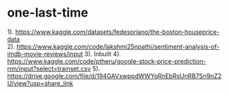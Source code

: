 # one-last-time
1). https://www.kaggle.com/datasets/fedesoriano/the-boston-houseprice-data<br/>
2). https://www.kaggle.com/code/lakshmi25npathi/sentiment-analysis-of-imdb-movie-reviews/input
3). Inbuilt
4). https://www.kaggle.com/code/ptheru/google-stock-price-prediction-rnn/input?select=trainset.csv
5). https://drive.google.com/file/d/194GAVxwppdWWYqRnEbRsUnRB7Sn9nZ2U/view?usp=share_link
